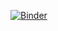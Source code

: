 [![Binder](https://mybinder.org/badge_logo.svg)](https://mybinder.org/v2/gh/adityapb/python_tutorial/HEAD)
